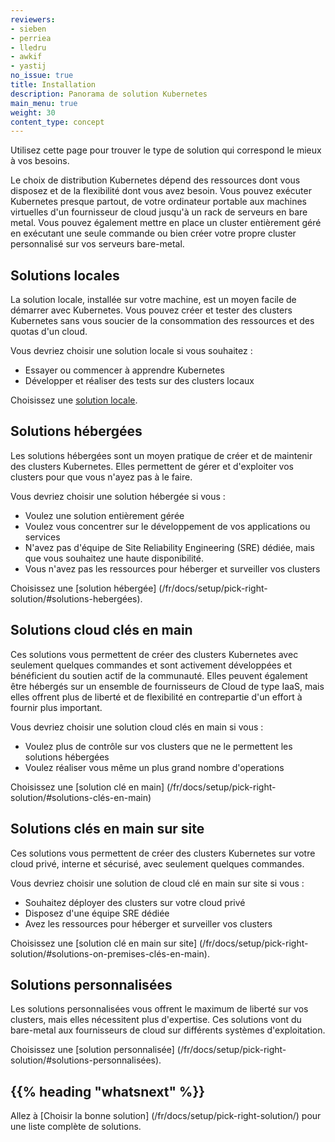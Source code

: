 ```yaml
---
reviewers:
- sieben
- perriea
- lledru
- awkif
- yastij
no_issue: true
title: Installation
description: Panorama de solution Kubernetes
main_menu: true
weight: 30
content_type: concept
---
```

<!-- overview -->

Utilisez cette page pour trouver le type de solution qui correspond le mieux à vos besoins.

Le choix de distribution Kubernetes dépend des ressources dont vous disposez et de la flexibilité dont vous avez besoin.
Vous pouvez exécuter Kubernetes presque partout, de votre ordinateur portable aux machines virtuelles d'un fournisseur de cloud jusqu'à un rack de serveurs en bare metal.
Vous pouvez également mettre en place un cluster entièrement géré en exécutant une seule commande ou bien créer votre propre cluster personnalisé sur vos serveurs bare-metal.



<!-- body -->

## Solutions locales

La solution locale, installée sur votre machine, est un moyen facile de démarrer avec Kubernetes. Vous
pouvez créer et tester des clusters Kubernetes sans vous soucier de la consommation
des ressources et des quotas d'un cloud.

Vous devriez choisir une solution locale si vous souhaitez :

* Essayer ou commencer à apprendre Kubernetes
* Développer et réaliser des tests sur des clusters locaux

Choisissez une [solution locale](/fr/docs/setup/pick-right-solution/#solutions-locales).

## Solutions hébergées

Les solutions hébergées sont un moyen pratique de créer et de maintenir des clusters Kubernetes. Elles
permettent de gérer et d'exploiter vos clusters pour que vous n'ayez pas à le faire.

Vous devriez choisir une solution hébergée si vous :

* Voulez une solution entièrement gérée
* Voulez vous concentrer sur le développement de vos applications ou services
* N'avez pas d'équipe de Site Reliability Engineering (SRE) dédiée, mais que vous souhaitez une haute disponibilité.
* Vous n'avez pas les ressources pour héberger et surveiller vos clusters

Choisissez une [solution hébergée] (/fr/docs/setup/pick-right-solution/#solutions-hebergées).

## Solutions cloud clés en main

Ces solutions vous permettent de créer des clusters Kubernetes avec seulement quelques commandes et
sont activement développées et bénéficient du soutien actif de la communauté. Elles peuvent également être hébergés sur
un ensemble de fournisseurs de Cloud de type IaaS, mais elles offrent plus de liberté et de flexibilité en contrepartie
d'un effort à fournir plus important.

Vous devriez choisir une solution cloud clés en main si vous :

* Voulez plus de contrôle sur vos clusters que ne le permettent les solutions hébergées
* Voulez réaliser vous même un plus grand nombre d'operations

Choisissez une [solution clé en main] (/fr/docs/setup/pick-right-solution/#solutions-clés-en-main)

## Solutions clés en main sur site

Ces solutions vous permettent de créer des clusters Kubernetes sur votre cloud privé, interne et sécurisé,
avec seulement quelques commandes.

Vous devriez choisir une solution de cloud clé en main sur site si vous :

* Souhaitez déployer des clusters sur votre cloud privé
* Disposez d'une équipe SRE dédiée
* Avez les ressources pour héberger et surveiller vos clusters

Choisissez une [solution clé en main sur site] (/fr/docs/setup/pick-right-solution/#solutions-on-premises-clés-en-main).

## Solutions personnalisées

Les solutions personnalisées vous offrent le maximum de liberté sur vos clusters, mais elles nécessitent plus
d'expertise. Ces solutions vont du bare-metal aux fournisseurs de cloud sur
différents systèmes d'exploitation.

Choisissez une [solution personnalisée] (/fr/docs/setup/pick-right-solution/#solutions-personnalisées).



## {{% heading "whatsnext" %}}

Allez à [Choisir la bonne solution] (/fr/docs/setup/pick-right-solution/) pour une liste complète de solutions.

